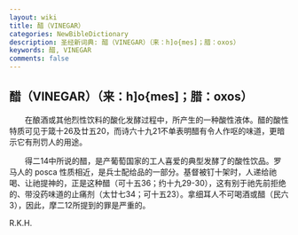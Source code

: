 ```yaml
---
layout: wiki
title: 醋（VINEGAR）
categories: NewBibleDictionary
description: 圣经新词典: 醋（VINEGAR）（来：h]o{mes]；腊：oxos）
keywords: 醋, VINEGAR
comments: false
---
```


## 醋（VINEGAR）（来：h]o{mes]；腊：oxos）

　　在酿酒或其他烈性饮料的酸化发酵过程中，所产生的一种酸性液体。醋的酸性特质可见于箴十26及廿五20，而诗六十九21不单表明醋有令人作呕的味道，更暗示它有刑罚人的用途。

　　得二14中所说的醋，是产葡萄国家的工人喜爱的典型发酵了的酸性饮品。罗马人的 posca 性质相近，是兵士配给品的一部分。基督被钉十架时，人递给祂喝、让祂提神的，正是这种醋（可十五36；约十九29-30），这有别于祂先前拒绝的、带没药味道的止痛剂（太廿七34；可十五23）。拿细耳人不可喝酒或醋（民六3），因此，摩二12所提到的罪是严重的。

R.K.H.








